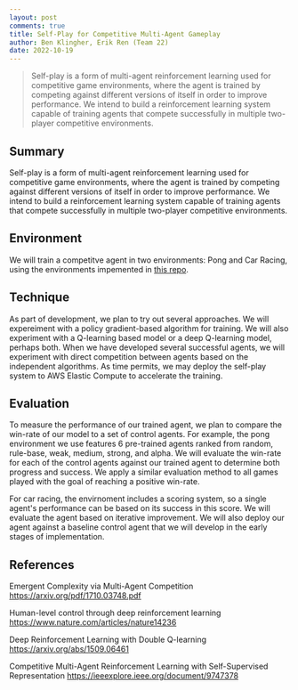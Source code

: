 ```yaml
---
layout: post
comments: true
title: Self-Play for Competitive Multi-Agent Gameplay
author: Ben Klingher, Erik Ren (Team 22)
date: 2022-10-19
---
```


> Self-play is a form of multi-agent reinforcement learning used for competitive game environments, where the agent is trained by competing against different versions of itself in order to improve performance. We intend to build a reinforcement learning system capable of training agents that compete successfully in multiple two-player competitive environments.
> 


## Summary
Self-play is a form of multi-agent reinforcement learning used for competitive game environments, where the agent is trained by competing against different versions of itself in order to improve performance. We intend to build a reinforcement learning system capable of training agents that compete successfully in multiple two-player competitive environments.

## Environment

We will train a competitve agent in two environments: Pong and Car Racing, using the environments impemented in [this repo](https://github.com/ucla-rlcourse/competitive-rl).

## Technique

As part of development, we plan to try out several approaches. We will expereiment with a policy gradient-based algorithm for training. We will also experiment with a Q-learning based model or a deep Q-learning model, perhaps both. When we have developed several successful agents, we will experiment with direct competition between agents based on the  independent algorithms. As time permits, we may deploy the self-play system to AWS Elastic Compute to accelerate the training. 

## Evaluation

To measure the performance of our trained agent, we plan to compare the win-rate of our model to a set of control agents. For example, the pong environment we use features 6 pre-trained agents ranked from random, rule-base, weak, medium, strong, and alpha. We will evaluate the win-rate for each of the control agents against our trained agent to determine both progress and success. We apply a similar evaluation method to all games played with the goal of reaching a positive win-rate.

For car racing, the envirnoment includes a scoring system, so a single agent's performance can be based on its success in this score. We will evaluate the agent based on iterative improvement. We will also deploy our agent against a baseline control agent that we will develop in the early stages of implementation.

## References

Emergent Complexity via Multi-Agent Competition
https://arxiv.org/pdf/1710.03748.pdf

Human-level control through deep reinforcement learning
https://www.nature.com/articles/nature14236

Deep Reinforcement Learning with Double Q-learning
https://arxiv.org/abs/1509.06461

Competitive Multi-Agent Reinforcement Learning with Self-Supervised Representation
https://ieeexplore.ieee.org/document/9747378